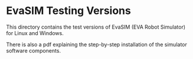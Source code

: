 # EvaSIM Testing Versions

This directory contains the test versions of EvaSIM (EVA Robot Simulator) for Linux and Windows.

There is also a pdf explaining the step-by-step installation of the simulator software components.